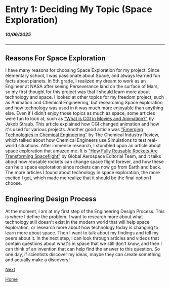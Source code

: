# Entry 1: Deciding My Topic (Space Exploration)
##### 10/06/2025
---
## Reasons For Space Exploration

I have many reasons for choosing Space Exploration for my project. Since elementary school, I was passionate about Space, and always learned fun facts about planets. In 5th grade, I realized my dream to work as an Engineer at NASA after seeing Perseverance land on the surface of Mars, so my first thought for this project was that I should learn more about technology and space.  I looked at other topics for my freedom project, such as Animation and Chemical Engineering, but researching Space exploration and how technology was used in it was much more enjoyable than anything else. Even if I didn't enjoy those topics as much as space, some articles were fun to look at, such as ["What is CGI in Movies and Animation?"](https://boords.com/blog/filmmaking-101-what-is-cgi-in-movies-and-animation) by Jakob Straub. This article explained how CGI changed animation and how it's used for various projects. Another good article was ["Emerging Technologies in Chemical Engineering"](https://www.chemicalindustryreview.com/news/emerging-technologies-in-chemical-engineering-nwid-438.html) by The Chemical Industry Review, which talked about how Chemical Engineers use Simulations to test real-world situations. After immense research, I stumbled upon an article about space exploration that amazed me. It is ["How Fully Reusable Rockets Are Transforming Spaceflight"](https://www.global-aero.com/how-fully-reusable-rockets-are-transforming-spaceflight/) by Global Aerospace Editorial Team, and it talks about how reusable rockets can change space flight forever, and how these can help space exploration since rockets can now go from Earth and back. The more articles I found about technology in space exploration, the more excited I got, which made me realize that it should be the final option I choose. 

## Engineering Design Process

At the moment, I am at my first step of the Engineering Design Process. This is where I define the problem. I want to research more about what technology still doesn't exist in the modern world that will help space exploration, or research more about how technology today is changing to learn more about space. Then I want to talk about my findings and tell my peers about it. In the next step, I can look through articles and videos that contain questions about what's in space that we still don't know, and then I can think of an invention that can help find the answer to this question.  So one day, if scientists discover my ideas, maybe they can create something and actually make a discovery! 

[Next](entry02.md)

[Home](../README.md)
